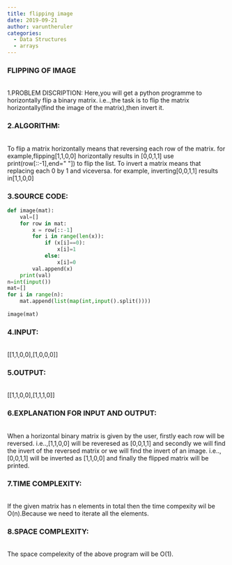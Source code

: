 ```yaml
---
title: flipping image
date: 2019-09-21
author: varuntheruler
categories:
  - Data Structures
  - arrays
---
```


### FLIPPING OF IMAGE
<br>
1.PROBLEM DISCRIPTION:
    Here,you will get a python programme to horizontally flip
a binary matrix.
     i.e..,the task is to flip the matrix horizontally(find the image
of the matrix),then invert it.

### 2.ALGORITHM:
<br>
  To flip a matrix horizontally means that reversing
each row of the matrix.
  for example,flipping[1,1,0,0] horizontally results
in [0,0,1,1]
       use print(row[::-1],end=" "]) to flip the list.
  To invert a matrix means that replacing each 0 by 1
and viceversa.
  for example, inverting[0,0,1,1] results in[1,1,0,0]

### 3.SOURCE CODE:
```python
def image(mat):
    val=[]
    for row in mat:
        x = row[::-1]
        for i in range(len(x)):
            if (x[i]==0):
                x[i]=1
            else:
                x[i]=0
        val.append(x)
    print(val)         
n=int(input())
mat=[]
for i in range(n):
    mat.append(list(map(int,input().split())))
                
image(mat)
```

### 4.INPUT:
  <br>
   [[1,1,0,0],[1,0,0,0]]

### 5.OUTPUT:
  <br>
   [[1,1,0,0],[1,1,1,0]]

### 6.EXPLANATION FOR INPUT AND OUTPUT:
<br>
       When a horizontal binary matrix is given by the user,
firstly each row will be reversed.
               i.e..,[1,1,0,0] will be reveresed as [0,0,1,1]
and secondly we will find the invert of the reversed matrix or
we will find the invert of an image.
               i.e..,[0,0,1,1] will be inverted as [1,1,0,0]
and finally the flipped matrix will be printed.

### 7.TIME COMPLEXITY:
<br>
   If the given matrix has n elements in total then the
time compexity wil be O(n).Because we need to iterate all
the elements.

### 8.SPACE COMPLEXITY:
<br>
 The space compelexity of the above program will be O(1).

    